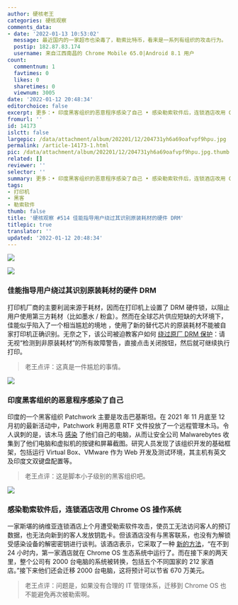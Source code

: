 ```yaml
---
author: 硬核老王
categories: 硬核观察
comments_data:
- date: '2022-01-13 10:53:02'
  message: 最近国内的一家超市也染毒了，勒索比特币，看来是一系列有组织的攻击行为。
  postip: 182.87.83.174
  username: 来自江西南昌的 Chrome Mobile 65.0|Android 8.1 用户
count:
  commentnum: 1
  favtimes: 0
  likes: 0
  sharetimes: 0
  viewnum: 3005
date: '2022-01-12 20:48:34'
editorchoice: false
excerpt: 更多：• 印度黑客组织的恶意程序感染了自己 • 感染勒索软件后，连锁酒店改用 Chrome OS 操作系统
fromurl: ''
id: 14173
islctt: false
largepic: /data/attachment/album/202201/12/204731yh6a69oafvpf9hpu.jpg
permalink: /article-14173-1.html
pic: /data/attachment/album/202201/12/204731yh6a69oafvpf9hpu.jpg.thumb.jpg
related: []
reviewer: ''
selector: ''
summary: 更多：• 印度黑客组织的恶意程序感染了自己 • 感染勒索软件后，连锁酒店改用 Chrome OS 操作系统
tags:
- 打印机
- 黑客
- 勒索软件
thumb: false
title: '硬核观察 #514 佳能指导用户绕过其识别原装耗材的硬件 DRM'
titlepic: true
translator: ''
updated: '2022-01-12 20:48:34'
---
```


![](/data/attachment/album/202201/12/204731yh6a69oafvpf9hpu.jpg)


![](/data/attachment/album/202201/12/204740xml68ie2ml5gx65l.jpg)


### 佳能指导用户绕过其识别原装耗材的硬件 DRM


打印机厂商的主要利润来源于耗材，因而在打印机上设置了 DRM 硬件锁，以阻止用户使用第三方耗材（比如墨水 / 粉盒）。然而在全球芯片供应短缺的大环境下，佳能似乎陷入了一个相当尴尬的境地 ，使用了新的替代芯片的原装耗材不能被自家打印机正确识别。无奈之下，该公司被迫教客户如何 [绕过原厂 DRM 保护](https://arstechnica.com/tech-policy/2022/01/chip-shortage-has-canon-telling-customers-how-to-skirt-its-printer-toner-drm/)：请无视“检测到非原装耗材”的所有故障警告，直接点击关闭按钮，然后就可继续执行打印。



> 
> 老王点评：这真是一件尴尬的事情。
> 
> 
> 


![](/data/attachment/album/202201/12/204754ifun3urett3tkt7j.jpg)


### 印度黑客组织的恶意程序感染了自己


印度的一个黑客组织 Patchwork 主要是攻击巴基斯坦。在 2021 年 11 月底至 12 月初的最新活动中，Patchwork 利用恶意 RTF 文件投放了一个远程管理木马。令人讽刺的是，该木马 [感染](https://blog.malwarebytes.com/threat-intelligence/2022/01/patchwork-apt-caught-in-its-own-web/) 了他们自己的电脑，从而让安全公司 Malwarebytes 收集到了他们电脑和虚拟机的按键和屏幕截图。研究人员发现了该组织开发的基础框架，包括运行 Virtual Box、VMware 作为 Web 开发及测试环境，其主机有英文及印度文双键盘配置等。



> 
> 老王点评：这是脚本小子级别的黑客组织吧。
> 
> 
> 


![](/data/attachment/album/202201/12/204819fuunwgwgyg6ugjmn.jpg)


### 感染勒索软件后，连锁酒店改用 Chrome OS 操作系统


一家斯堪的纳维亚连锁酒店上个月遭受勒索软件攻击，使员工无法访问客人的预订数据，也无法向新到的客人发放钥匙卡。但该酒店没有与黑客联系，也没有为解锁受感染设备的解密密钥进行谈判。该酒店表示，它采取了一种 [新的方法](https://therecord.media/hotel-chain-switches-to-chrome-os-to-recover-from-ransomware-attack/)，“在不到 24 小时内，第一家酒店就在 Chrome OS 生态系统中运行了。而在接下来的两天里，整个公司有 2000 台电脑的系统被转换，包括五个不同国家的 212 家酒店。”接下来他们还会迁移 2000 台电脑，这将预计可以节省 670 万美元。



> 
> 老王点评：问题是，如果没有合理的 IT 管理体系，迁移到 Chrome OS 也不能避免再次被勒索啊。
> 
> 
>